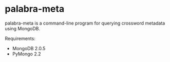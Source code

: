 palabra-meta
============

palabra-meta is a command-line program for querying crossword metadata
using MongoDB.

Requirements:

* MongoDB 2.0.5
* PyMongo 2.2
